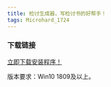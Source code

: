 ```yaml
---
title: 检讨生成器，写检讨书的好帮手！
tags: Microhard_1724
---
```


### 下载链接

[立即下载安装程序！](https://pan.huang1111.cn/s/qAbXs3)

版本要求：Win10 1809及以上。
